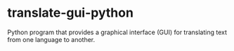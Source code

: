 # translate-gui-python
Python program that provides a graphical interface (GUI) for translating text from one language to another.
